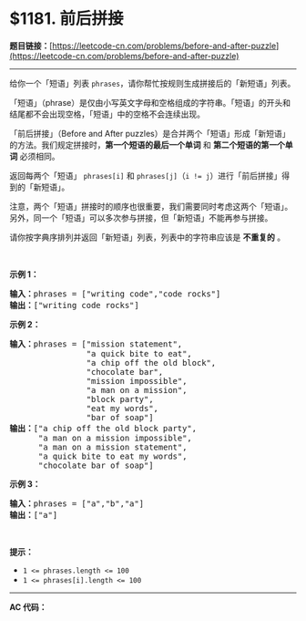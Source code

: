 # $1181. 前后拼接

**题目链接：**[https://leetcode-cn.com/problems/before-and-after-puzzle](https://leetcode-cn.com/problems/before-and-after-puzzle)

---

<div class="content__1Y2H">
 <div class="notranslate">
  <p>给你一个「短语」列表&nbsp;<code>phrases</code>，请你帮忙按规则生成拼接后的「新短语」列表。</p> 
  <p>「短语」（phrase）是仅由小写英文字母和空格组成的字符串。「短语」的开头和结尾都不会出现空格，「短语」中的空格不会连续出现。</p> 
  <p>「前后拼接」（Before and After&nbsp;puzzles）是合并两个「短语」形成「新短语」的方法。我们规定拼接时，<strong>第一个短语的最后一个单词</strong> 和 <strong>第二个短语的第一个单词</strong> 必须相同。</p> 
  <p>返回每两个「短语」&nbsp;<code>phrases[i]</code>&nbsp;和&nbsp;<code>phrases[j]</code>（<code>i != j</code>）进行「前后拼接」得到的「新短语」。</p> 
  <p>注意，两个「短语」拼接时的顺序也很重要，我们需要同时考虑这两个「短语」。另外，同一个「短语」可以多次参与拼接，但「新短语」不能再参与拼接。</p> 
  <p>请你按字典序排列并返回「新短语」列表，列表中的字符串应该是 <strong>不重复的</strong> 。</p> 
  <p>&nbsp;</p> 
  <p><strong>示例 1：</strong></p> 
  <pre class="language-text"><strong>输入：</strong>phrases = ["writing code","code rocks"]
<strong>输出：</strong>["writing code rocks"]
</pre> 
  <p><strong>示例 2：</strong></p> 
  <pre class="language-text"><strong>输入：</strong>phrases = ["mission statement",
                "a quick bite to eat",
&nbsp;               "a chip off the old block",
&nbsp;               "chocolate bar",
&nbsp;               "mission impossible",
&nbsp;               "a man on a mission",
&nbsp;               "block party",
&nbsp;               "eat my words",
&nbsp;               "bar of soap"]
<strong>输出：</strong>["a chip off the old block party",
&nbsp;     "a man on a mission impossible",
&nbsp;     "a man on a mission statement",
&nbsp;     "a quick bite to eat my words",
      "chocolate bar of soap"]
</pre> 
  <p><strong>示例 3：</strong></p> 
  <pre class="language-text"><strong>输入：</strong>phrases = ["a","b","a"]
<strong>输出：</strong>["a"]
</pre> 
  <p>&nbsp;</p> 
  <p><strong>提示：</strong></p> 
  <ul> 
   <li><code>1 &lt;= phrases.length &lt;= 100</code></li> 
   <li><code>1 &lt;= phrases[i].length &lt;= 100</code></li> 
  </ul> 
 </div>
</div>

---

**AC 代码：**

```java

```